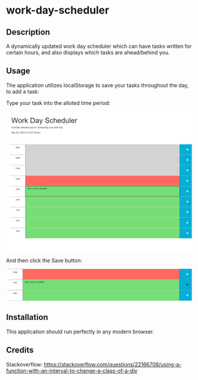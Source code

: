 # work-day-scheduler

## Description
A dynamically updated work day scheduler which can have tasks written for certain hours, and also displays which tasks are ahead/behind you.

## Usage

The application utilizes localStorage to save your tasks throughout the day, to add a task:

Type your task into the alloted time period: 

![Alt text](images/task1.PNG)

And then click the Save button:

![Alt text](images/task2.PNG)

## Installation

This application should run perfectly in any modern browser.

## Credits
Stackoverflow: 
https://stackoverflow.com/questions/22166708/using-a-function-with-an-interval-to-change-a-class-of-a-div
